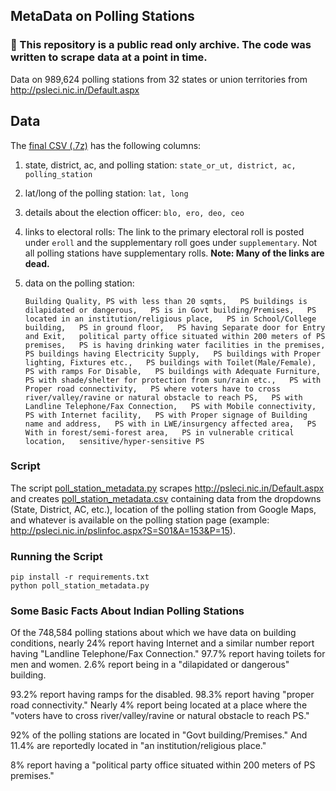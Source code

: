 ## MetaData on Polling Stations

### 🚫 This repository is a public read only archive. The code was written to scrape data at a point in time.

Data on 989,624 polling stations from 32 states or union territories from http://psleci.nic.in/Default.aspx

## Data

The [final CSV (.7z)](poll_station_metadata_all.7z) has the following columns:

1. state, district, ac, and polling station: `state_or_ut, district, ac, polling_station` 
2. lat/long of the polling station: `lat, long`
3. details about the election officer: `blo, ero, deo, ceo`
4. links to electoral rolls: The link to the primary electoral roll is posted under `eroll` and the supplementary roll goes under `supplementary`. Not all polling stations have supplementary rolls. **Note: Many of the links are dead.**
5. data on the polling station: 

    `Building Quality,
    PS with less than 20 sqmts,  
    PS buildings is dilapidated or dangerous,  
    PS is in Govt building/Premises,  
    PS located in an institution/religious place,  
    PS in School/College building,  
    PS in ground floor,  
    PS having Separate door for Entry and Exit,  
    political party office situated within 200 meters of PS premises,  
    PS is having drinking water facilities in the premises,  
    PS buildings having Electricity Supply,  
    PS buildings with Proper lighting, Fixtures etc.,  
    PS buildings with Toilet(Male/Female),  
    PS with ramps For Disable,  
    PS buildings with Adequate Furniture,  
    PS with shade/shelter for protection from sun/rain etc.,  
    PS with Proper road connectivity,  
    PS where voters have to cross river/valley/ravine or natural obstacle to reach PS,  
    PS with Landline Telephone/Fax Connection,  
    PS with Mobile connectivity,  
    PS with Internet facility,  
    PS with Proper signage of Building name and address,  
    PS with in LWE/insurgency affected area,  
    PS With in forest/semi-forest area,  
    PS in vulnerable critical location,  
    sensitive/hyper-sensitive PS`

### Script

The script [poll_station_metadata.py](poll_station_metadata.py) scrapes http://psleci.nic.in/Default.aspx and creates [poll_station_metadata.csv](poll_station_metadata.csv) containing data from the dropdowns (State, District, AC, etc.), location of the polling station from Google Maps, and whatever is available on the polling station page (example: http://psleci.nic.in/pslinfoc.aspx?S=S01&A=153&P=15). 

### Running the Script

```
pip install -r requirements.txt
python poll_station_metadata.py
```

### Some Basic Facts About Indian Polling Stations

Of the 748,584 polling stations about which we have data on building conditions, nearly 24% report having Internet and a similar number report 
having "Landline Telephone/Fax Connection." 97.7% report having toilets for men and women. 2.6% report being in a "dilapidated or dangerous" building. 

93.2% report having ramps for the disabled. 98.3% report having "proper road connectivity." Nearly 4% report being located at a place where the "voters have to cross river/valley/ravine or natural obstacle to reach PS."

92% of the polling stations are located in "Govt building/Premises." And 11.4% are reportedly located in "an institution/religious place." 

8% report having a "political party office situated within 200 meters of PS premises."
